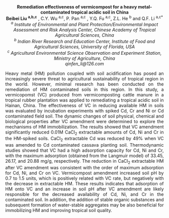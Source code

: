 <center><strong>Remediation effectiveness of vermicompost for a heavy metal-contaminated tropical acidic soil in China</strong>

<center><strong>Beibei Liu <sup>a,b,c</sup></strong> , C.Y. Wu <sup>a,c</sup>, P. Pan <sup>a,c</sup> , Y.Q. Fu <sup>a,c</sup>, Z.L. He <sup>b</sup> and Q.F. Li <sup>a,c*</sup>

<center><i><sup>a</sup> Institute of Environmental and Plant Protection/Environmental Impact Assessment and Risk Analysis Center, Chinese Academy of Tropical Agricultural Sciences, China</i>

<center><i><sup>b</sup> Indian River Research and Education Center, Institute of Food and
    Agricultural Sciences, University of Florida, USA</i>

<center><i><sup>c</sup> Agricultural Environmental Science Observation and Experiment
    Station, Ministry of Agriculture, China</i>

<center><i>qinfen_li@126.com</i>

<p style=text-align:justify>Heavy metal (HM) pollution coupled with soil
acidification has posed an increasingly severe threat to agricultural
sustainability of tropical region in the world. However, minimal
research has been conducted on the remediation of HM contaminated soils
in this region. In this study, a vermicopomst (VC) produced from
vermicomposting cattle manure in a tropical rubber plantation was
applied to remediating a tropical acidic soil in Hainan, China. The
effectiveness of VC in reducing available HM in soils was evaluated by
incubation experiments with spiked Cd, Cr and Ni or Cd contaminated
field soil. The dynamic changes of soil physical, chemical and
biological properties after VC amendment were determined to explore the
mechanisms of HM immobilization. The results showed that VC amendment
significantly reduced 0.01M CaCl<sub>2</sub> extractable
amounts of Cd, Ni and Cr in the HM-spiked soils. CaCl<sub>2</sub> extractable Cd
was reduced by 49% when VC was amended to Cd contaminated cassava
planting soil. Thermodynamic studies showed that VC had a high
adsorption capacity for Cd, Ni and Cr, with the maximum adsorption
(obtained from the Langmuir model) of 33.45, 26.17, and 20.88 mg/g,
respectively. The reduction in CaCl<sub>2</sub> extractable HM after VC amendment
was consistent with the order of maximum adsorption for Cd, Ni, and Cr
on VC. Vermicompost amendment increased soil pH by 0.7 to 1.5 units,
which is positively related with VC rate, but negatively with the
decrease in extractable HM. These results indicates that adsorption of
HM onto VC and an increase in soil pH after VC amendment are likely
responsible for the decreased availability of Cd, Ni, and Cr in the
contaminated soil. In addition, the addition of stable organic
substances and subsequent formation of water-stable aggregates may be
also beneficial for immobilizing HM and improving tropical soil quality.
